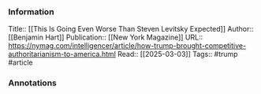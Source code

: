 
### Information
Title:: [[This Is Going Even Worse Than Steven Levitsky Expected]]
Author:: [[Benjamin Hart]]
Publication:: [[New York Magazine]]
URL:: https://nymag.com/intelligencer/article/how-trump-brought-competitive-authoritarianism-to-america.html
Read:: [[2025-03-03]]
Tags:: #trump 
#article

### Annotations
